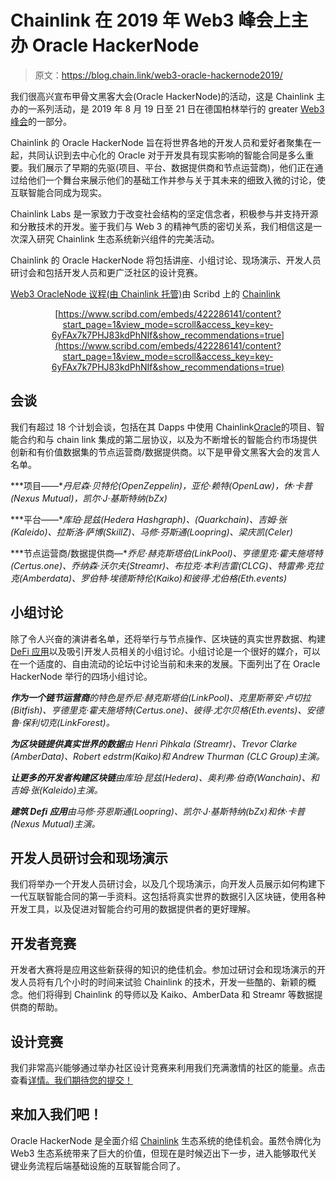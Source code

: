 # Chainlink 在 2019 年 Web3 峰会上主办 Oracle HackerNode

> 原文：<https://blog.chain.link/web3-oracle-hackernode2019/>

我们很高兴宣布甲骨文黑客大会(Oracle HackerNode)的活动，这是 Chainlink 主办的一系列活动，是 2019 年 8 月 19 日至 21 日在德国柏林举行的 greater [Web3 峰会](https://web3summit.com/)的一部分。

Chainlink 的 Oracle HackerNode 旨在将世界各地的开发人员和爱好者聚集在一起，共同认识到去中心化的 Oracle 对于开发具有现实影响的智能合同是多么重要。我们展示了早期的先驱(项目、平台、数据提供商和节点运营商)，他们正在通过给他们一个舞台来展示他们的基础工作并参与关于其未来的细致入微的讨论，使互联智能合同成为现实。

Chainlink Labs 是一家致力于改变社会结构的坚定信念者，积极参与并支持开源和分散技术的开发。鉴于我们与 Web 3 的精神气质的密切关系，我们相信这是一次深入研究 Chainlink 生态系统新兴组件的完美活动。

Chainlink 的 Oracle HackerNode 将包括讲座、小组讨论、现场演示、开发人员研讨会和包括开发人员和更广泛社区的设计竞赛。

[Web3 OracleNode 议程(由 Chainlink 托管)](https://www.scribd.com/document/422286141/Web3-OracleNode-Agenda-Hosted-by-Chainlink#from_embed "View Web3 OracleNode Agenda (Hosted by Chainlink) on Scribd")由 Scribd 上的 [Chainlink](https://www.scribd.com/user/472333605/Chainlink#from_embed "View Chainlink's profile on Scribd")

<center>

[https://www.scribd.com/embeds/422286141/content?start_page=1&view_mode=scroll&access_key=key-6yFAx7k7PHJ83kdPhNIf&show_recommendations=true](https://www.scribd.com/embeds/422286141/content?start_page=1&view_mode=scroll&access_key=key-6yFAx7k7PHJ83kdPhNIf&show_recommendations=true)

</center>

## 会谈

我们有超过 18 个计划会谈，包括在其 Dapps 中使用 Chainlink[Oracle](https://chain.link/education/blockchain-oracles)的项目、智能合约和与 chain link 集成的第二层协议，以及为不断增长的智能合约市场提供创新和有价值数据集的节点运营商/数据提供商。以下是甲骨文黑客大会的发言人名单。

***项目——**丹尼森·贝特伦(OpenZeppelin)，亚伦·赖特(OpenLaw)，休·卡普(Nexus Mutual)，凯尔·J·基斯特纳(bZx)*

***平台——**库珀·昆兹(Hedera Hashgraph)、(Quarkchain)、吉姆·张(Kaleido)、拉斯洛·萨博(SkillZ)、马修·芬斯通(Loopring)、梁庆凯(Celer)*

***节点运营商/数据提供商—**乔尼·赫克斯塔伯(LinkPool)、亨德里克·霍夫施塔特(Certus.one)、乔纳森·沃尔夫(Streamr)、布拉克·本利吉雷(CLCG)、特雷弗·克拉克(Amberdata)、罗伯特·埃德斯特伦(Kaiko)和彼得·尤伯格(Eth.events)*

## 小组讨论

除了令人兴奋的演讲者名单，还将举行与节点操作、区块链的真实世界数据、构建 [DeFi 应用](https://chain.link/education/defi)以及吸引开发人员相关的小组讨论。小组讨论是一个很好的媒介，可以在一个适度的、自由流动的论坛中讨论当前和未来的发展。下面列出了在 Oracle HackerNode 举行的四场小组讨论。

***作为一个链节运营商**的特色是乔尼·赫克斯塔伯(LinkPool)、克里斯蒂安·卢切拉(Bitfish)、亨德里克·霍夫施塔特(Certus.one)、彼得·尤尔贝格(Eth.events)、安德鲁·保利切克(LinkForest)。*

***为区块链提供真实世界的数据**由 Henri Pihkala (Streamr)、Trevor Clarke (AmberData)、Robert edstrm(Kaiko)和 Andrew Thurman (CLC Group)主演。*

***让更多的开发者构建区块链**由库珀·昆兹(Hedera)、奥利弗·伯奇(Wanchain)、和吉姆·张(Kaleido)主演。*

***建筑 Defi 应用**由马修·芬恩斯通(Loopring)、凯尔·J·基斯特纳(bZx)和休·卡普(Nexus Mutual)主演。*

## 开发人员研讨会和现场演示

我们将举办一个开发人员研讨会，以及几个现场演示，向开发人员展示如何构建下一代互联智能合同的第一手资料。这包括将真实世界的数据引入区块链，使用各种开发工具，以及促进对智能合约可用的数据提供者的更好理解。

## 开发者竞赛

开发者大赛将是应用这些新获得的知识的绝佳机会。参加过研讨会和现场演示的开发人员将有几个小时的时间来试验 Chainlink 的技术，开发一些酷的、新颖的概念。他们将得到 Chainlink 的导师以及 Kaiko、AmberData 和 Streamr 等数据提供商的帮助。

## 设计竞赛

我们非常高兴能够通过举办社区设计竞赛来利用我们充满激情的社区的能量。点击查看[详情。我们期待您的提交！](https://blog.chain.link/web3-oraclenode-community-design-contest/)

## 来加入我们吧！

Oracle HackerNode 是全面介绍 [Chainlink](https://chain.link/) 生态系统的绝佳机会。虽然令牌化为 Web3 生态系统带来了巨大的价值，但现在是时候迈出下一步，进入能够取代关键业务流程后端基础设施的互联智能合同了。